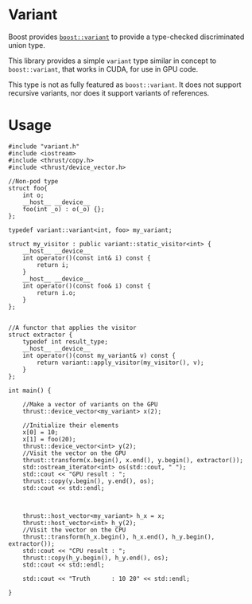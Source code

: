 Variant
===

Boost provides
[`boost::variant`](http://www.boost.org/doc/libs/1_53_0/doc/html/variant.html)
to provide a type-checked discriminated union type.

This library provides a simple `variant` type similar in concept to
`boost::variant`, that works in CUDA, for use in GPU code.

This type is not as fully featured as `boost::variant`.  It does not
support recursive variants, nor does it support variants of references.

Usage
===
```
#include "variant.h"
#include <iostream>
#include <thrust/copy.h>
#include <thrust/device_vector.h>

//Non-pod type
struct foo{
    int o;
    __host__ __device__
    foo(int _o) : o(_o) {};
};

typedef variant::variant<int, foo> my_variant;

struct my_visitor : public variant::static_visitor<int> {
    __host__ __device__
    int operator()(const int& i) const {
        return i;
    }
    __host__ __device__
    int operator()(const foo& i) const {
        return i.o;
    }
};


//A functor that applies the visitor
struct extractor {
    typedef int result_type;
    __host__ __device__
    int operator()(const my_variant& v) const {
        return variant::apply_visitor(my_visitor(), v);
    }
};

int main() {

    //Make a vector of variants on the GPU
    thrust::device_vector<my_variant> x(2);

    //Initialize their elements
    x[0] = 10;
    x[1] = foo(20);
    thrust::device_vector<int> y(2);
    //Visit the vector on the GPU
    thrust::transform(x.begin(), x.end(), y.begin(), extractor());
    std::ostream_iterator<int> os(std::cout, " ");
    std::cout << "GPU result : ";
    thrust::copy(y.begin(), y.end(), os);
    std::cout << std::endl;
   

    
    thrust::host_vector<my_variant> h_x = x;
    thrust::host_vector<int> h_y(2);
    //Visit the vector on the CPU
    thrust::transform(h_x.begin(), h_x.end(), h_y.begin(), extractor());
    std::cout << "CPU result : ";
    thrust::copy(h_y.begin(), h_y.end(), os);
    std::cout << std::endl;

    std::cout << "Truth      : 10 20" << std::endl;
    
}
```